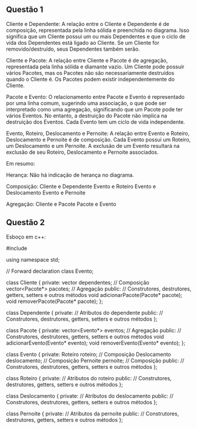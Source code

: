 ## Questão 1 ##

Cliente e Dependente: A relação entre o Cliente e Dependente é de composição, representada pela linha sólida e preenchida no diagrama. Isso significa que um Cliente possui um ou mais Dependentes e que o ciclo de vida dos Dependentes está ligado ao Cliente. Se um Cliente for removido/destruído, seus Dependentes também serão.

Cliente e Pacote: A relação entre Cliente e Pacote é de agregação, representada pela linha sólida e diamante vazio. Um Cliente pode possuir vários Pacotes, mas os Pacotes não são necessariamente destruídos quando o Cliente é. Os Pacotes podem existir independentemente do Cliente.

Pacote e Evento: O relacionamento entre Pacote e Evento é representado por uma linha comum, sugerindo uma associação, o que pode ser interpretado como uma agregação, significando que um Pacote pode ter vários Eventos. No entanto, a destruição do Pacote não implica na destruição dos Eventos. Cada Evento tem um ciclo de vida independente.

Evento, Roteiro, Deslocamento e Pernoite: A relação entre Evento e Roteiro, Deslocamento e Pernoite é de composição. Cada Evento possui um Roteiro, um Deslocamento e um Pernoite. A exclusão de um Evento resultará na exclusão de seu Roteiro, Deslocamento e Pernoite associados.

Em resumo:

Herança: 
Não há indicação de herança no diagrama.

Composição:
Cliente e Dependente
Evento e Roteiro
Evento e Deslocamento
Evento e Pernoite

Agregação:
Cliente e Pacote
Pacote e Evento

## Questão 2 ##

Esboço em c++:

#include <vector>

using namespace std;

// Forward declaration
class Evento;

class Cliente {
private:
    vector<Dependente> dependentes; // Composição
    vector<Pacote*> pacotes; // Agregação
public:
    // Construtores, destrutores, getters, setters e outros métodos
    void adicionarPacote(Pacote* pacote);
    void removerPacote(Pacote* pacote);
};

class Dependente {
private:
    // Atributos do dependente
public:
    // Construtores, destrutores, getters, setters e outros métodos
};

class Pacote {
private:
    vector<Evento*> eventos; // Agregação
public:
    // Construtores, destrutores, getters, setters e outros métodos
    void adicionarEvento(Evento* evento);
    void removerEvento(Evento* evento);
};

class Evento {
private:
    Roteiro roteiro; // Composição
    Deslocamento deslocamento; // Composição
    Pernoite pernoite; // Composição
public:
    // Construtores, destrutores, getters, setters e outros métodos
};

class Roteiro {
private:
    // Atributos do roteiro
public:
    // Construtores, destrutores, getters, setters e outros métodos
};

class Deslocamento {
private:
    // Atributos do deslocamento
public:
    // Construtores, destrutores, getters, setters e outros métodos
};

class Pernoite {
private:
    // Atributos da pernoite
public:
    // Construtores, destrutores, getters, setters e outros métodos
};




